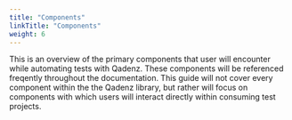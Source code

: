 ```yaml
---
title: "Components"
linkTitle: "Components"
weight: 6
---
```


This is an overview of the primary components that user will encounter while automating tests with Qadenz. These components will be referenced freqently throughout the documentation. This guide will not cover every component within the the Qadenz library, but rather will focus on components with which users will interact directly within consuming test projects.
